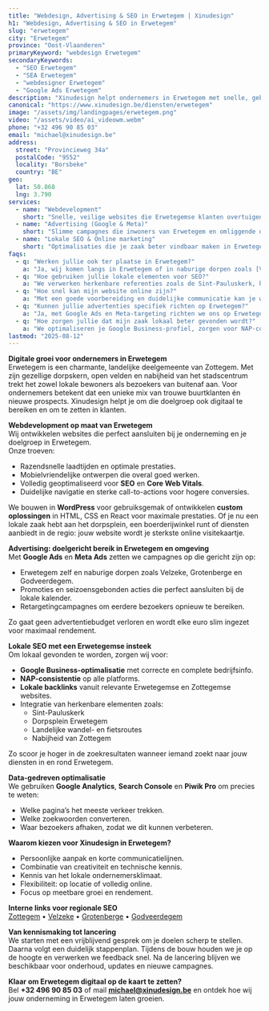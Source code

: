 ```yaml
---
title: "Webdesign, Advertising & SEO in Erwetegem | Xinudesign"
h1: "Webdesign, Advertising & SEO in Erwetegem"
slug: "erwetegem"
city: "Erwetegem"
province: "Oost-Vlaanderen"
primaryKeyword: "webdesign Erwetegem"
secondaryKeywords:
  - "SEO Erwetegem"
  - "SEA Erwetegem"
  - "webdesigner Erwetegem"
  - "Google Ads Erwetegem"
description: "Xinudesign helpt ondernemers in Erwetegem met snelle, gebruiksvriendelijke websites, doelgerichte advertentiecampagnes en lokale SEO-strategieën die inspelen op de troeven van het dorp."
canonical: "https://www.xinudesign.be/diensten/erwetegem"
image: "/assets/img/landingpages/erwetegem.png"
video: "/assets/video/ai_videowm.webm"
phone: "+32 496 90 85 03"
email: "michael@xinudesign.be"
address:
  street: "Provincieweg 34a"
  postalCode: "9552"
  locality: "Borsbeke"
  country: "BE"
geo:
  lat: 50.868
  lng: 3.790
services:
  - name: "Webdevelopment"
    short: "Snelle, veilige websites die Erwetegemse klanten overtuigen en converteren."
  - name: "Advertising (Google & Meta)"
    short: "Slimme campagnes die inwoners van Erwetegem en omliggende dorpen gericht bereiken."
  - name: "Lokale SEO & Online marketing"
    short: "Optimalisaties die je zaak beter vindbaar maken in Erwetegem en regio Zottegem."
faqs:
  - q: "Werken jullie ook ter plaatse in Erwetegem?"
    a: "Ja, wij komen langs in Erwetegem of in naburige dorpen zoals [Velzeke](/diensten/velzeke), [Grotenberge](/diensten/grotenberge) en [Godveerdegem](/diensten/godveerdegem). Online afspraken zijn eveneens mogelijk."
  - q: "Hoe gebruiken jullie lokale elementen voor SEO?"
    a: "We verwerken herkenbare referenties zoals de Sint-Pauluskerk, het landelijke dorpsplein en de nabijheid van Zottegem in teksten, meta-data en visuals."
  - q: "Hoe snel kan mijn website online zijn?"
    a: "Met een goede voorbereiding en duidelijke communicatie kan je website doorgaans binnen 2 tot 4 weken live staan."
  - q: "Kunnen jullie advertenties specifiek richten op Erwetegem?"
    a: "Ja, met Google Ads en Meta-targeting richten we ons op Erwetegem en omliggende regio’s, zodat je advertentiebudget efficiënt besteed wordt."
  - q: "Hoe zorgen jullie dat mijn zaak lokaal beter gevonden wordt?"
    a: "We optimaliseren je Google Business-profiel, zorgen voor NAP-consistentie en bouwen lokale backlinks rond zoekwoorden zoals 'webdesigner Erwetegem'."
lastmod: "2025-08-12"
---
```


**Digitale groei voor ondernemers in Erwetegem**  
Erwetegem is een charmante, landelijke deelgemeente van Zottegem. Met zijn gezellige dorpskern, open velden en nabijheid van het stadscentrum trekt het zowel lokale bewoners als bezoekers van buitenaf aan. Voor ondernemers betekent dat een unieke mix van trouwe buurtklanten én nieuwe prospects. Xinudesign helpt je om die doelgroep ook digitaal te bereiken en om te zetten in klanten.

**Webdevelopment op maat van Erwetegem**  
Wij ontwikkelen websites die perfect aansluiten bij je onderneming en je doelgroep in Erwetegem.  
Onze troeven:

- Razendsnelle laadtijden en optimale prestaties.
- Mobielvriendelijke ontwerpen die overal goed werken.
- Volledig geoptimaliseerd voor **SEO** en **Core Web Vitals**.
- Duidelijke navigatie en sterke call-to-actions voor hogere conversies.

We bouwen in **WordPress** voor gebruiksgemak of ontwikkelen **custom oplossingen** in HTML, CSS en React voor maximale prestaties. Of je nu een lokale zaak hebt aan het dorpsplein, een boerderijwinkel runt of diensten aanbiedt in de regio: jouw website wordt je sterkste online visitekaartje.

**Advertising: doelgericht bereik in Erwetegem en omgeving**  
Met **Google Ads** en **Meta Ads** zetten we campagnes op die gericht zijn op:

- Erwetegem zelf en naburige dorpen zoals Velzeke, Grotenberge en Godveerdegem.
- Promoties en seizoensgebonden acties die perfect aansluiten bij de lokale kalender.
- Retargetingcampagnes om eerdere bezoekers opnieuw te bereiken.

Zo gaat geen advertentiebudget verloren en wordt elke euro slim ingezet voor maximaal rendement.

**Lokale SEO met een Erwetegemse insteek**  
Om lokaal gevonden te worden, zorgen wij voor:

- **Google Business-optimalisatie** met correcte en complete bedrijfsinfo.
- **NAP-consistentie** op alle platforms.
- **Lokale backlinks** vanuit relevante Erwetegemse en Zottegemse websites.
- Integratie van herkenbare elementen zoals:
  - Sint-Pauluskerk
  - Dorpsplein Erwetegem
  - Landelijke wandel- en fietsroutes
  - Nabijheid van Zottegem

Zo scoor je hoger in de zoekresultaten wanneer iemand zoekt naar jouw diensten in en rond Erwetegem.

**Data-gedreven optimalisatie**  
We gebruiken **Google Analytics**, **Search Console** en **Piwik Pro** om precies te weten:

- Welke pagina’s het meeste verkeer trekken.
- Welke zoekwoorden converteren.
- Waar bezoekers afhaken, zodat we dit kunnen verbeteren.

**Waarom kiezen voor Xinudesign in Erwetegem?**

- Persoonlijke aanpak en korte communicatielijnen.
- Combinatie van creativiteit en technische kennis.
- Kennis van het lokale ondernemersklimaat.
- Flexibiliteit: op locatie of volledig online.
- Focus op meetbare groei en rendement.

**Interne links voor regionale SEO**  
[Zottegem](/diensten/zottegem) • [Velzeke](/diensten/velzeke) • [Grotenberge](/diensten/grotenberge) • [Godveerdegem](/diensten/godveerdegem)

**Van kennismaking tot lancering**  
We starten met een vrijblijvend gesprek om je doelen scherp te stellen. Daarna volgt een duidelijk stappenplan. Tijdens de bouw houden we je op de hoogte en verwerken we feedback snel. Na de lancering blijven we beschikbaar voor onderhoud, updates en nieuwe campagnes.

**Klaar om Erwetegem digitaal op de kaart te zetten?**  
Bel **+32 496 90 85 03** of mail **[michael@xinudesign.be](mailto:michael@xinudesign.be)** en ontdek hoe wij jouw onderneming in Erwetegem laten groeien.
